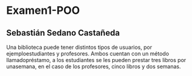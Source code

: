 # Examen1-POO
## Sebastián Sedano Castañeda

Una biblioteca puede tener distintos tipos de  usuarios, por ejemploestudiantes  y  profesores. Ambos cuentan con un método  llamadopréstamo,  a los estudiantes se les pueden prestar tres libros por unasemana, en el caso de los profesores, cinco libros y dos semanas. 
